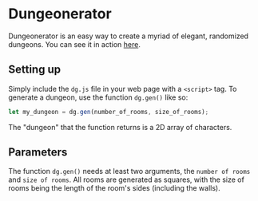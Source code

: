 # Dungeonerator
Dungeonerator is an easy way to create a myriad of elegant, randomized dungeons. You can see it in action [here](http://samchristopherlee.com/dungeonerator/).
## Setting up
Simply include the `dg.js` file in your web page with a `<script>` tag. To generate a dungeon, use the function `dg.gen()` like so:
```js
let my_dungeon = dg.gen(number_of_rooms, size_of_rooms);
```
The "dungeon" that the function returns is a 2D array of characters.
## Parameters
The function `dg.gen()` needs at least two arguments, the `number of rooms` and `size of rooms`. All rooms are generated as squares, with the size of rooms being the length of the room's sides (including the walls).
